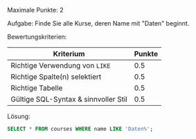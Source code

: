Maximale Punkte: 2

Aufgabe:
Finde Sie alle Kurse, deren Name mit "Daten" beginnt.


Bewertungskriterien:

| Kriterium                            | Punkte |
|--------------------------------------|--------|
| Richtige Verwendung von `LIKE`       | 0.5    |
| Richtige Spalte(n) selektiert        | 0.5    |
| Richtige Tabelle                     | 0.5    |
| Gültige SQL-Syntax & sinnvoller Stil | 0.5    |


Lösung:
```sql
SELECT * FROM courses WHERE name LIKE 'Daten%';
```